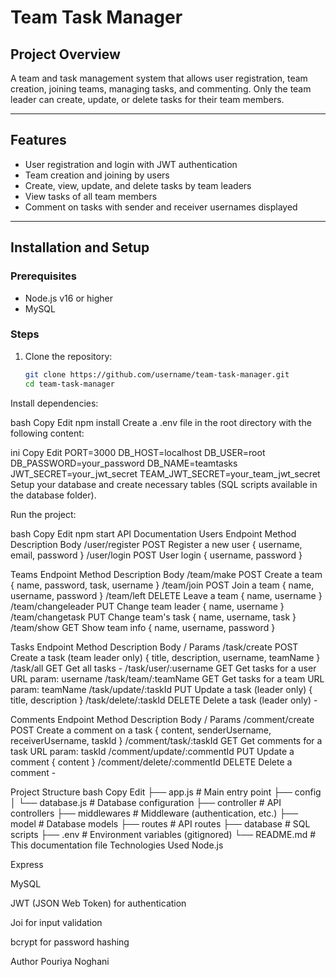 # Team Task Manager

## Project Overview
A team and task management system that allows user registration, team creation, joining teams, managing tasks, and commenting. Only the team leader can create, update, or delete tasks for their team members.

---

## Features
- User registration and login with JWT authentication
- Team creation and joining by users
- Create, view, update, and delete tasks by team leaders
- View tasks of all team members
- Comment on tasks with sender and receiver usernames displayed

---

## Installation and Setup

### Prerequisites
- Node.js v16 or higher
- MySQL

### Steps

1. Clone the repository:
   ```bash
   git clone https://github.com/username/team-task-manager.git
   cd team-task-manager
Install dependencies:

bash
Copy
Edit
npm install
Create a .env file in the root directory with the following content:

ini
Copy
Edit
PORT=3000
DB_HOST=localhost
DB_USER=root
DB_PASSWORD=your_password
DB_NAME=teamtasks
JWT_SECRET=your_jwt_secret
TEAM_JWT_SECRET=your_team_jwt_secret
Setup your database and create necessary tables (SQL scripts available in the database folder).

Run the project:

bash
Copy
Edit
npm start
API Documentation
Users
Endpoint	Method	Description	Body
/user/register	POST	Register a new user	{ username, email, password }
/user/login	POST	User login	{ username, password }

Teams
Endpoint	Method	Description	Body
/team/make	POST	Create a team	{ name, password, task, username }
/team/join	POST	Join a team	{ name, username, password }
/team/left	DELETE	Leave a team	{ name, username }
/team/changeleader	PUT	Change team leader	{ name, username }
/team/changetask	PUT	Change team's task	{ name, username, task }
/team/show	GET	Show team info	{ name, username, password }

Tasks
Endpoint	Method	Description	Body / Params
/task/create	POST	Create a task (team leader only)	{ title, description, username, teamName }
/task/all	GET	Get all tasks	-
/task/user/:username	GET	Get tasks for a user	URL param: username
/task/team/:teamName	GET	Get tasks for a team	URL param: teamName
/task/update/:taskId	PUT	Update a task (leader only)	{ title, description }
/task/delete/:taskId	DELETE	Delete a task (leader only)	-

Comments
Endpoint	Method	Description	Body / Params
/comment/create	POST	Create a comment on a task	{ content, senderUsername, receiverUsername, taskId }
/comment/task/:taskId	GET	Get comments for a task	URL param: taskId
/comment/update/:commentId	PUT	Update a comment	{ content }
/comment/delete/:commentId	DELETE	Delete a comment	-

Project Structure
bash
Copy
Edit
├── app.js                 # Main entry point
├── config
│   └── database.js        # Database configuration
├── controller             # API controllers
├── middlewares            # Middleware (authentication, etc.)
├── model                  # Database models
├── routes                 # API routes
├── database               # SQL scripts
├── .env                   # Environment variables (gitignored)
└── README.md              # This documentation file
Technologies Used
Node.js

Express

MySQL

JWT (JSON Web Token) for authentication

Joi for input validation

bcrypt for password hashing


Author
Pouriya Noghani
